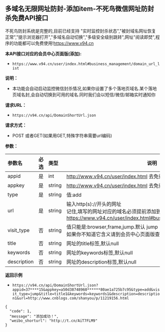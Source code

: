## 多域名无限网址防封-添加item-不死鸟微信网址防封杀免费API接口
不死鸟防封系统是完整的,目前已经支持 "实时监控封杀状态","被封域名网址恢复正常","提示浏览器打开","多域名自动切换","多级安全级别跳转",网址"阅读即焚",程序的功能都可以免费使用!https://www.v94.cn

**本API接口对应的会员中心页面版(添加):**
 - `https://www.v94.cn/user/index.html#business_management/domain_url_list `
 
 
 **说明：**
- 本功能会自动启动监控微信封杀情况,如果你设置了多个落地页域名.某个落地页域名封,会自动切换到可用的域名.同时我们会以短信/微信/邮箱实时通知你

**请求URL：** 
- ` https://v94.cn/api/DomainShortUrl.json  `
  
**请求方式：**
- POST 或者GET(如果用GET,特殊字符串需要url编码)

**参数：** 

|参数名|必选|类型|说明|
|:----    |:---|:----- |-----   |
|appid |  是  |    int   |    http://www.v94.cn/user/index.html 去免费获取appid   |
|appkey |  是  |    string   |    http://www.v94.cn/user/index.html 去免费获取appkey   |
|type |  是  |    string   |   值:add   |
|url |  是  |    string   |    输入http(s)://开头的网址<br> 记住,填写的网址对应的域名必须提前添加到落地页域名列表,可以到这里去操作<br>https://www.v94.cn/user/index.html#business_management/land_domain  |
|visit_type |  否  |    string   |   值只能是:browser,frame,jump.默认  jump<br>如果你不知道它含义请到会员中心页面版查看|
|title |  否  |    string   | 网址的title标签,默认null
|keywords |  否  |    string   | 网址的keywords标签,默认null
|description |  否  |    string   | 网址的description标签,默认null
**返回示例**
- `https://v94.cn/api/DomainShortUrl.json?appid=37****15&appkey=a50d38748960******80ae1a725b7c95&type=add&visit_type=jump&title=title1&keywords=keywords1&description=description1&url=http://www.cnblogs.com/shanyou/p/11219156.html`

``` 
{
  "code": 1,
  "message": "添加成功！",
  "weibo_shorturl": "http://t.cn/AiT7FLM9"
}

```
